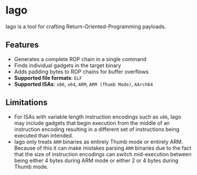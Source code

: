# Iago

Iago is a tool for crafting Return-Oriented-Programming payloads.

## Features
- Generates a complete ROP chain in a single command
- Finds individual gadgets in the target binary
- Adds padding bytes to ROP chains for buffer overflows
- **Supported file formats**: `ELF`
- **Supported ISAs**: `x86`, `x64`, `ARM`, `ARM (Thumb Mode)`, `AArch64`



## Limitations
- For ISAs with variable length instruction encodings such as `x86`, Iago may include gadgets that begin execution from the middle of an instruction encoding resulting in a different set of instructions being executed than intended.
- Iago only treats `ARM` binaries as entirely Thumb mode or entirely ARM. Because of this it can make mistakes parsing `ARM` binaries due to the fact that the size of instruction encodings can switch mid-execution between being either 4 bytes during ARM mode or either 2 or 4 bytes during Thumb mode.